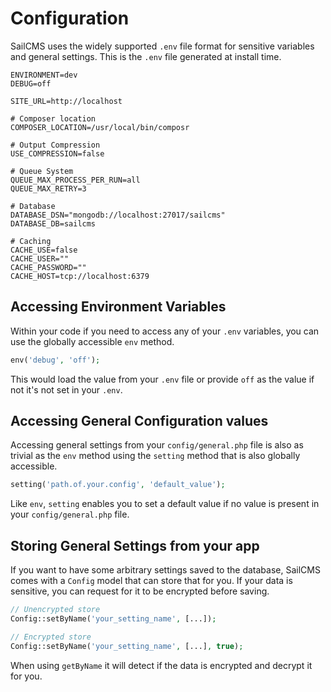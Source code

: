# Configuration

SailCMS uses the widely supported `.env` file format for sensitive variables and general settings. This is the `.env` file
generated at install time.

```dotenv
ENVIRONMENT=dev
DEBUG=off

SITE_URL=http://localhost

# Composer location
COMPOSER_LOCATION=/usr/local/bin/composr

# Output Compression
USE_COMPRESSION=false

# Queue System
QUEUE_MAX_PROCESS_PER_RUN=all
QUEUE_MAX_RETRY=3

# Database
DATABASE_DSN="mongodb://localhost:27017/sailcms"
DATABASE_DB=sailcms

# Caching
CACHE_USE=false
CACHE_USER=""
CACHE_PASSWORD=""
CACHE_HOST=tcp://localhost:6379
```

## Accessing Environment Variables

Within your code if you need to access any of your `.env` variables, you can use the globally accessible `env` method.

```php
env('debug', 'off');
```

This would load the value from your `.env` file or provide `off` as the value if not it's not set in your `.env`.

## Accessing General Configuration values

Accessing general settings from your `config/general.php` file is also as trivial as the `env` method using the `setting`
method that is also globally accessible.

```php
setting('path.of.your.config', 'default_value');
```

Like `env`, `setting` enables you to set a default value if no value is present in your `config/general.php` file.

## Storing General Settings from your app

If you want to have some arbitrary settings saved to the database, SailCMS comes with a `Config` model that can store
that for you. If your data is sensitive, you can request for it to be encrypted before saving.

```php
// Unencrypted store
Config::setByName('your_setting_name', [...]);

// Encrypted store
Config::setByName('your_setting_name', [...], true);
```

When using `getByName` it will detect if the data is encrypted and decrypt it for you.